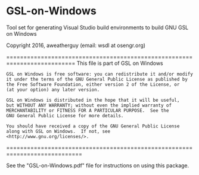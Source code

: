 # GSL-on-Windows
Tool set for generating Visual Studio build environments to build GNU GSL on Windows

 Copyright 2016, aweatherguy (email: wsdl at osengr.org)

==========================================================================
This file is part of GSL on Windows

    GSL on Windows is free software: you can redistribute it and/or modify
    it under the terms of the GNU General Public License as published by
    the Free Software Foundation, either version 2 of the License, or
    (at your option) any later version.

    GSL on Windows is distributed in the hope that it will be useful,
    but WITHOUT ANY WARRANTY; without even the implied warranty of
    MERCHANTABILITY or FITNESS FOR A PARTICULAR PURPOSE.  See the
    GNU General Public License for more details.

    You should have received a copy of the GNU General Public License
    along with GSL on Windows.  If not, see <http://www.gnu.org/licenses/>.
============================================================================

See the "GSL-on-Windows.pdf" file for instructions
on using this package.
